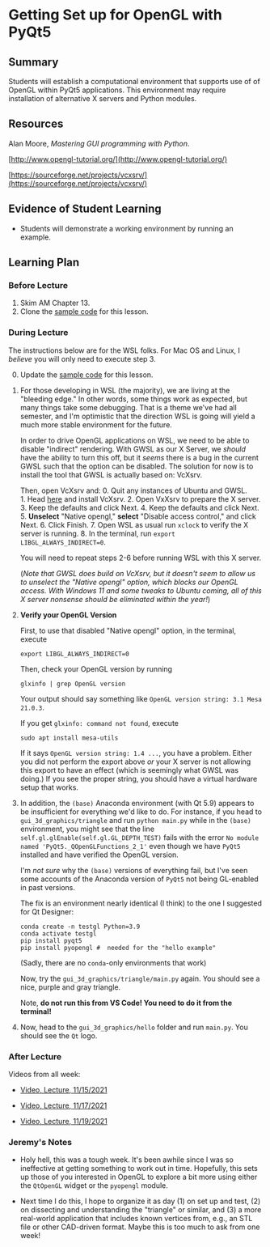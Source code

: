 # Getting Set up for OpenGL with PyQt5

## Summary

Students will establish a computational environment that supports use of
of OpenGL within PyQt5 applications.  This environment may require installation
of alternative X servers and Python modules.

## Resources

Alan Moore, *Mastering GUI programming with Python*. 

[http://www.opengl-tutorial.org/](http://www.opengl-tutorial.org/)

[https://sourceforge.net/projects/vcxsrv/](https://sourceforge.net/projects/vcxsrv/)

##  Evidence of Student Learning

  - Students will demonstrate a working environment by running an example.

## Learning Plan


### Before Lecture

  1. Skim AM Chapter 13.
  2. Clone the [sample code](https://github.com/me701/gui_3d_graphics.git) for this lesson.

### During Lecture

The instructions below are for the WSL folks.  For Mac OS and Linux, I *believe* you will only need 
to execute step 3.

0.  Update the [sample code](https://github.com/me701/gui_3d_graphics.git) for this lesson.

1.  For those developing in WSL (the majority), we are living at the "bleeding 
    edge."  In other words, some things work as expected, but many things take
    some debugging.  That is a theme we've had all semester, and I'm optimistic that
    the direction WSL is going will yield a much more stable environment for the
    future.  

    In order to drive OpenGL applications on WSL, we need to be able to disable 
    "indirect" rendering.  With GWSL as our X Server, we *should* have the ability 
    to turn this off, but it *seems* there is a bug in the current GWSL such that
    the option can be disabled.  The solution for now is to install the tool
    that GWSL is actually based on: VcXsrv. 

    Then, open VcXsrv and:
        0. Quit any instances of Ubuntu and GWSL.  
        1. Head [here](https://sourceforge.net/projects/vcxsrv/) and install VcXsrv.
        2. Open VxXsrv to prepare the X server.
        3. Keep the defaults and click Next.
        4. Keep the defaults and click Next.
        5. **Unselect** "Native opengl," **select** "Disable access control," and click Next.
        6. Click Finish.
        7. Open WSL as usual run `xclock` to verify the X server is running.
        8. In the terminal, run `export LIBGL_ALWAYS_INDIRECT=0`.

    You will need to repeat steps 2-6 before running WSL with this X server.  
    
    (*Note that GWSL does build on VcXsrv, but it doesn't seem to allow us to unselect the 
    "Native opengl" option, which blocks our OpenGL access.  With Windows 11 and some tweaks to 
    Ubuntu coming, all of this X server nonsense should be eliminated within the year!*)

2.  **Verify your OpenGL Version**

    First, to use that disabled "Native opengl" option, in the terminal, execute

    ```
    export LIBGL_ALWAYS_INDIRECT=0
    ```

    Then, check your OpenGL version by running

    ```
    glxinfo | grep OpenGL version
    ```
    
    Your output should say something like `OpenGL version string: 3.1 Mesa 21.0.3`.

    If you get `glxinfo: command not found`, execute 

    ```
    sudo apt install mesa-utils
    ```

    If it says `OpenGL version string: 1.4 ...`, you have a problem.  Either you 
    did not perform the export above *or* your X server is not allowing this export
    to have an effect (which is seemingly what GWSL was doing.)  If you see the proper 
    string, you should have a virtual hardware setup that works.


3.  In addition, the `(base)` Anaconda environment (with Qt 5.9) appears to be insufficient
    for everything we'd like to do.  For instance, if you head to `gui_3d_graphics/triangle`
    and run `python main.py` while in the `(base)` environment, you might see
    that the line `self.gl.glEnable(self.gl.GL_DEPTH_TEST)` fails with the error 
    `No module named 'PyQt5._QOpenGLFunctions_2_1'` even though we have `PyQt5` installed
    and have verified the OpenGL version.

    I'm *not sure* why the `(base)` versions of everything fail, but I've seen some accounts
    of the Anaconda version of `PyQt5` not being GL-enabled in past versions.

    The fix is an environment nearly identical (I think) to the one I suggested for Qt Designer:

    ```
    conda create -n testgl Python=3.9
    conda activate testgl
    pip install pyqt5 
    pip install pyopengl #  needed for the "hello example"
    ```
    
    (Sadly, there are no `conda`-only environments that work)

    Now, try the `gui_3d_graphics/triangle/main.py` again.  You should see a nice, purple and gray triangle.

    Note, **do not run this from VS Code!  You need to do it from the terminal!**

4. Now, head to the `gui_3d_graphics/hello` folder and run `main.py`.  You should see the `Qt` logo. 


### After Lecture

Videos from all week:

   - [Video, Lecture, 11/15/2021](https://mediasite.k-state.edu/mediasite/Play/31edd4b4fee24a879379ace8ae6989331d)  

   - [Video, Lecture, 11/17/2021](https://mediasite.k-state.edu/mediasite/Play/1abc1732811c4f86bd97e2b5021939fc1d)  

   - [Video, Lecture, 11/19/2021](https://mediasite.k-state.edu/mediasite/Play/7ace6356ec974369bdb3acd2b4daf6fd1d)  

### Jeremy's Notes

  - Holy hell, this was a tough week.  It's been awhile since I was so ineffective at getting
    something to work out in time.  Hopefully, this sets up those of you interested in OpenGL
    to explore a bit more using either the `QtOpenGL` widget or the `pyopengl` module.

  - Next time I do this, I hope to organize it as day (1) on set up and test, (2) on dissecting
    and understanding the "triangle" or similar, and (3) a more real-world application that
    includes known vertices from, e.g., an STL file or other CAD-driven format.  Maybe this
    is too much to ask from one week!



